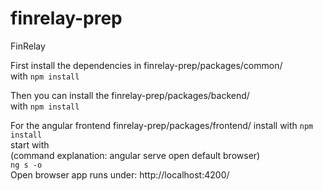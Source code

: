 # finrelay-prep
FinRelay

First install the dependencies in finrelay-prep/packages/common/
<br/>
with `npm install`

Then you can install the finrelay-prep/packages/backend/
<br/>
with `npm install`

For the angular frontend finrelay-prep/packages/frontend/
install with `npm install`
<br/>
start with
<br/>
(command explanation: angular serve open default browser)
<br/>
`ng s -o`
<br/>
Open browser app runs under: http://localhost:4200/
